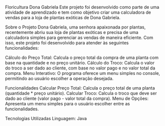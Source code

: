 Floricultura Dona Gabriela
Este projeto foi desenvolvido como parte de uma atividade de aprendizado e tem como objetivo criar uma calculadora de vendas para a loja de plantas exóticas de Dona Gabriela.

Sobre o Projeto
Dona Gabriela, uma senhora apaixonada por plantas, recentemente abriu sua loja de plantas exóticas e precisa de uma calculadora simples para gerenciar as vendas de maneira eficiente. Com isso, este projeto foi desenvolvido para atender às seguintes funcionalidades:

Cálculo do Preço Total: Calcula o preço total da compra de uma planta com base na quantidade e no preço unitário.
Cálculo do Troco: Calcula o valor do troco a ser dado ao cliente, com base no valor pago e no valor total da compra.
Menu Interativo: O programa oferece um menu simples no console, permitindo ao usuário escolher a operação desejada.

Funcionalidades
Calcular Preço Total: Calcula o preço total de uma planta (quantidade * preço unitário).
Calcular Troco: Calcula o troco que deve ser dado ao cliente (valor pago - valor total da compra).
Menu de Opções: Apresenta um menu simples para o usuário escolher entre as funcionalidades.

Tecnologias Utilizadas
Linguagem: Java
